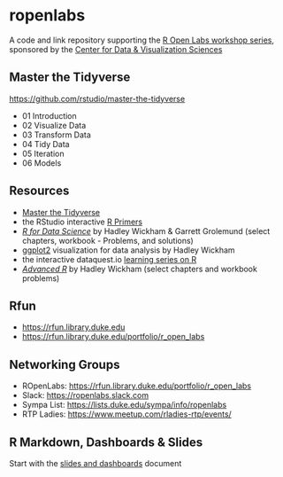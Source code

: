 
<!-- README.md is generated from README.Rmd. Please edit that file -->

# ropenlabs

<!-- badges: start -->

<!-- badges: end -->

A code and link repository supporting the [R Open Labs workshop
series](https://rfun.library.duke.edu/portfolio/r_open_labs/), sponsored
by the [Center for Data & Visualization
Sciences](https://library.duke.edu/data/)

## Master the Tidyverse

<https://github.com/rstudio/master-the-tidyverse>

  - 01 Introduction
  - 02 Visualize Data
  - 03 Transform Data
  - 04 Tidy Data
  - 05 Iteration
  - 06 Models

## Resources

  - [Master the
    Tidyverse](https://github.com/rstudio/master-the-tidyverse)
  - the RStudio interactive [R
    Primers](https://rstudio.cloud/learn/primers)
  - [*R for Data Science*](https://r4ds.had.co.nz/) by Hadley Wickham &
    Garrett Grolemund (select chapters, workbook - Problems, and
    solutions)
  - [ggplot2](https://ggplot2-book.org/) visualization for data analysis
    by Hadley Wickham
  - the interactive dataquest.io [learning series on
    R](https://www.dataquest.io/path/data-analyst-r/)
  - [*Advanced R*](https://adv-r.hadley.nz/) by Hadley Wickham (select
    chapters and workbook problems)

## Rfun

  - <https://rfun.library.duke.edu>
  - <https://rfun.library.duke.edu/portfolio/r_open_labs>

## Networking Groups

  - ROpenLabs: <https://rfun.library.duke.edu/portfolio/r_open_labs>
  - Slack: <https://ropenlabs.slack.com>
  - Sympa List: <https://lists.duke.edu/sympa/info/ropenlabs>
  - RTP Ladies: <https://www.meetup.com/rladies-rtp/events/>

## R Markdown, Dashboards & Slides

Start with the [slides and dashboards](sessions/99_slides_dashboards.md)
document

